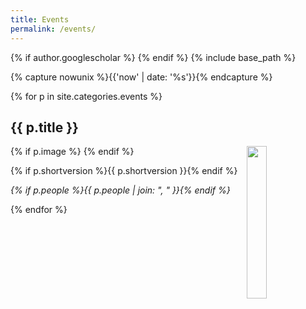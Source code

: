 ```yaml
---
title: Events
permalink: /events/
---
```

{% if author.googlescholar %}
{% endif %}
{% include base_path %}

<!-- NOTE! NEW NEWS ARE ADDED AS POSTS IN events/_posts! //-->
<!-- THIS FILE NEEDS EDITING ONLY IF THE PRESENTATION OF THE PROJECTS NEED TO CHANGE. //-->

{% capture nowunix %}{{'now' | date: '%s'}}{% endcapture %}

{% for p in site.categories.events %}

## {{ p.title }}

{% if p.image %}
<img src="{{ p.image }}" style="float: right; width: 25%;" />
{% endif %}

{% if p.shortversion %}{{ p.shortversion }}{% endif %}

*{% if p.people %}{{ p.people | join: ", " }}{% endif %}*

{% endfor %}

